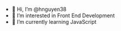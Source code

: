 - 👋 Hi, I’m @hnguyen38
- 👀 I’m interested in Front End Development
- 🌱 I’m currently learning JavaScript


<!---
hnguyen38/hnguyen38 is a ✨ special ✨ repository because its `README.md` (this file) appears on your GitHub profile.
You can click the Preview link to take a look at your changes.
- 💞️ I’m looking to collaborate on ...
- 📫 How to reach me ...
--->
